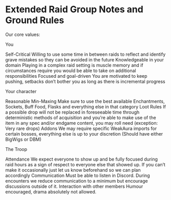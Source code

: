 # Extended Raid Group Notes and Ground Rules



Our core values:

You

Self-Critical
Willing to use some time in between raids to reflect and identify grave mistakes so they can be avoided in the future
Knowledgeable in your domain
Playing in a complex raid setting is muscle memory and if circumstances require you would be able to take on additional responsibilities
Focused and goal-driven
You are motivated to keep pushing, setbacks don’t bother you as long as there is incremental progress


Your character

Reasonable Min-Maxing
Make sure to use the best available Enchantments, Sockets, Buff Food, Flasks and everything else in that category
Loot Rules
If a possible drop will not be replaced in foreseeable time through deterministic methods of acquisition and you’re able to make use of the item in any spec and/or endgame content, you may roll need (exception: Very rare drops)
Addons
We may require specific WeakAura imports for certain bosses, everything else is up to your discretion (Should have either BigWigs or DBM)

The Troop 

Attendance
We expect everyone to show up and be fully focused during raid hours as a sign of respect to everyone else that showed up. If you can’t make it occasionally just let us know beforehand so we can plan accordingly
Communication
Must be able to listen in Discord. During encounters we reduce communication to a minimum but encourage discussions outside of it.
Interaction with other members
Humour encouraged, drama absolutely not allowed. 
